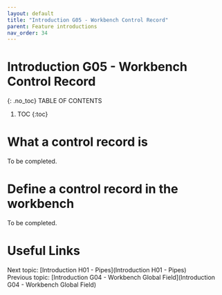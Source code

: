 ```yaml
---
layout: default
title: "Introduction G05 - Workbench Control Record"
parent: Feature introductions
nav_order: 34
---
```


# Introduction G05 - Workbench Control Record
{: .no_toc}
TABLE OF CONTENTS 
1. TOC
{:toc}  

# What a control record is
To be completed.  
  
# Define a control record in the workbench
To be completed.  
  


# Useful Links
Next topic: [Introduction H01 - Pipes](Introduction H01 - Pipes)  
Previous topic: [Introduction G04 - Workbench Global Field](Introduction G04 - Workbench Global Field)  

